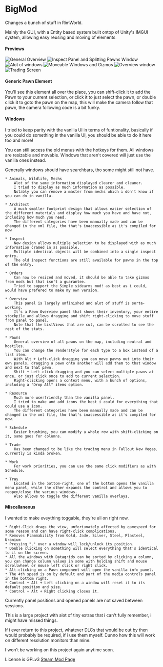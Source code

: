 # BigMod

Changes a bunch of stuff in RimWorld.

Mainly the GUI, with a Entity based system built ontop of Unity's IMGUI system, allowing easy reusing and moving of elements.


#### Previews

![General Overview](https://github.com/Onidotmoe/Big-Mod/assets/32226493/3b3d7cbe-9d5d-4674-ac49-d75effb26753)
![Inspect Panel and Splitting Pawns Window](https://github.com/Onidotmoe/Big-Mod/assets/32226493/8a4c59ff-19ca-49ed-b2e6-62f9f24ead22)
![Alot of windows](https://github.com/Onidotmoe/Big-Mod/assets/32226493/5cddbb06-c0cb-4386-b1f8-bdb1ea274912)
![Moveable Windows and Gizmos](https://github.com/Onidotmoe/Big-Mod/assets/32226493/4e52ff12-78a2-4d48-8ee2-1c8c7d53a52a)
![Overview window](https://github.com/Onidotmoe/Big-Mod/assets/32226493/18dd826b-4063-4fc8-a954-c9f9e72b697c)
![Trading Screen](https://github.com/Onidotmoe/Big-Mod/assets/32226493/a4c8d4c1-a743-4198-b5ba-e1acdb5d7f0d)

#### Generic Pawn Element
You'll see this element all over the place, you can shift-click it to add the Pawn to your current selection, or click it to just select the pawn, or double click it to goto the pawn on the map, this will make the camera follow that pawn, the camera following code is a bit funky.

#### Windows
I tried to keep parity with the vanilla UI in terms of funtionality, basically if you could do something in the vanilla UI, you should be able to do it here too and more!

You can still access the old menus with the hotkeys for them.
All windows are resizable and movable.
Windows that aren't covered will just use the vanilla ones instead.

Generally windows should have searchbars, tho some might still not have.

    * Animals, Wildlife, Mechs
        Alot of the same information displayed clearer and cleaner.
        I tried to display as much information as possible.
        Notably you can remove a master from mechs which i don't know if you can do in vanilla.

    * Architect
        A much smaller footprint design that allows easier selection of the different materials and display how much you have and have not, including how much you need.
        The different categories have been manually made and can be changed in the xml file, tho that's inaccessible as it's compiled for now

    * Inspect
        New design allows multiple selection to be displayed with as much information cramed in as possible.
        Multiple identical objects will be combined into a single inspect entry.
        The old inspect functions are still available for pawns in the top of the entry.

    * Orders
        Can now be resized and moved, it should be able to take gizmos from mods but that isn't a guarantee.
        Tried to support the Simple sidearms mod! as best as i could, would have prefered to make my own version.
    
    * Overview
        This panel is largely unfinished and alot of stuff is sorta-working.
        It's a Pawn Overview panel that shows their inventory, your entire stockpile and allows dragging and shift right-clicking to move stuff from panel to panel.
        Note that the ListViews that are cut, can be scrolled to see the rest of the stats.

    * Pawns
        General overview of all pawns on the map, including neutral and hostiles.
        You can change the renderstyle for each type to a box instead of a list item.
        With Alt + Left-click dragging you can move pawns out into their own panels, dragging a pawn onto another will add them to that window and next to that pawn.
        Shift + Left-click dragging and you can select multiple pawns at once, or just click once to add to current selection.
        Right-clicking opens a context menu, with a bunch of options, including a "Drop All" items option.

    * Resource
        Much more userfriendly than the vanilla panel.
        I tried to make and add icons the best i could for everything that could use a icon.
        The different categories have been manually made and can be changed in the xml file, tho that's inaccessible as it's compiled for now.
        
    * Schedule
        Easier brushing, you can modify a whole row with shift-clicking on it, same goes for columns.

    * Trade
        Has been changed to be like the trading menu in Fallout New Vegas, currently is kinda broken.

    * Work
        For work priorities, you can use the same click modifiers as with Schedule.

    * Tray
        Located in the bottom-right, one of the bottom opens the vanilla menu panel, while the other expands the control and allows you to reopen/close the various windows.
        Also allows to toggle the different vanilla overlays.

#### Miscellaneous
I wanted to make eveything toggable, they're all on right now.

    * Right-Click drags the view, unfortunately affected by gamespeed for some reason and can have right-click complications.
    * Removes Flammability from Gold, Jade, Silver, Steel, Plasteel, Uranium
    * Pressing "." over a window will lock/unlock its position.
    * Double clicking on something will select everything that's identical to it on the screen.
    * All the windows with Datagrids can be sorted by clicking a column, you can change column values in some with holding shift and mouse scrollwheel or mouse left click or right click.
    * Alt-clicking on a Pawn component will open the vanilla info panel.
    * The 4th speed is on by default and part of the media controls panel in the bottom right.
    * Control + Alt + Left clicking on a window will reset it to its default position and size.
    * Control + Alt + Right clicking closes it.

Currently panel positions and opened panels are not saved between sessions.

This is a large project with alot of tiny extras that i can't fully remember, i might have missed things.

If i ever return to this project, whatever DLCs that would be out by then would probably be required, if i use them myself.
Dunno how this will work on different resolution monitors than mine.

I won't be working on this project again anytime soon.

License is GPLv3
[Steam Mod Page](https://steamcommunity.com/sharedfiles/filedetails/?id=2979582708)

